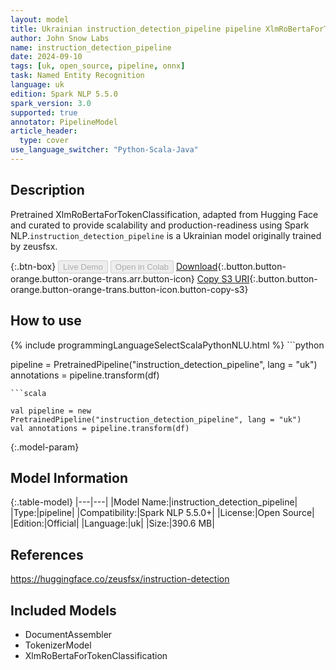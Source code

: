 ```yaml
---
layout: model
title: Ukrainian instruction_detection_pipeline pipeline XlmRoBertaForTokenClassification from zeusfsx
author: John Snow Labs
name: instruction_detection_pipeline
date: 2024-09-10
tags: [uk, open_source, pipeline, onnx]
task: Named Entity Recognition
language: uk
edition: Spark NLP 5.5.0
spark_version: 3.0
supported: true
annotator: PipelineModel
article_header:
  type: cover
use_language_switcher: "Python-Scala-Java"
---
```


## Description

Pretrained XlmRoBertaForTokenClassification, adapted from Hugging Face and curated to provide scalability and production-readiness using Spark NLP.`instruction_detection_pipeline` is a Ukrainian model originally trained by zeusfsx.

{:.btn-box}
<button class="button button-orange" disabled>Live Demo</button>
<button class="button button-orange" disabled>Open in Colab</button>
[Download](https://s3.amazonaws.com/auxdata.johnsnowlabs.com/public/models/instruction_detection_pipeline_uk_5.5.0_3.0_1726011536218.zip){:.button.button-orange.button-orange-trans.arr.button-icon}
[Copy S3 URI](s3://auxdata.johnsnowlabs.com/public/models/instruction_detection_pipeline_uk_5.5.0_3.0_1726011536218.zip){:.button.button-orange.button-orange-trans.button-icon.button-copy-s3}

## How to use



<div class="tabs-box" markdown="1">
{% include programmingLanguageSelectScalaPythonNLU.html %}
```python

pipeline = PretrainedPipeline("instruction_detection_pipeline", lang = "uk")
annotations =  pipeline.transform(df)   

```
```scala

val pipeline = new PretrainedPipeline("instruction_detection_pipeline", lang = "uk")
val annotations = pipeline.transform(df)

```
</div>

{:.model-param}
## Model Information

{:.table-model}
|---|---|
|Model Name:|instruction_detection_pipeline|
|Type:|pipeline|
|Compatibility:|Spark NLP 5.5.0+|
|License:|Open Source|
|Edition:|Official|
|Language:|uk|
|Size:|390.6 MB|

## References

https://huggingface.co/zeusfsx/instruction-detection

## Included Models

- DocumentAssembler
- TokenizerModel
- XlmRoBertaForTokenClassification